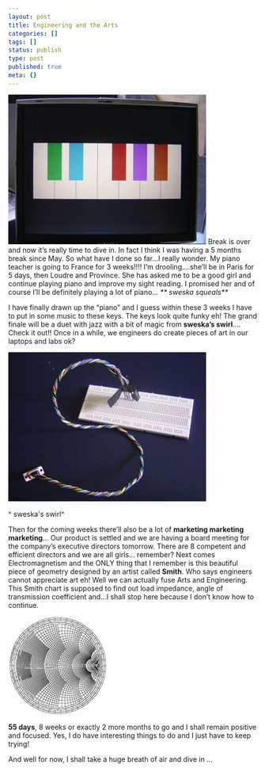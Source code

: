 ```yaml
---
layout: post
title: Engineering and the Arts
categories: []
tags: []
status: publish
type: post
published: true
meta: {}
---
```

![](/img/piano.jpg) Break is over and now it’s really time to dive in. In fact I think I was having a 5 months break since May. So what have I done so far…I really wonder. My piano teacher is going to France for 3 weeks!!!! I’m drooling….she’ll be in Paris for 5 days, then Loudre and Province. She has asked me to be a good girl and continue playing piano and improve my sight reading. I promised her and of course I’ll be definitely playing a lot of piano… _\*\* sweska squeals\*\*_

I have finally drawn up the “piano” and I guess within these 3 weeks I have to put in some music to these keys. The keys look quite funky eh! The grand finale will be a duet with jazz with a bit of magic from **sweska’s swirl**…. Check it out!! Once in a while, we engineers do create pieces of art in our laptops and labs ok?

![](/img/rs.jpg)

^ sweska's swirl^

Then for the coming weeks there’ll also be a lot of **marketing marketing marketing**… Our product is settled and we are having a board meeting for the company’s executive directors tomorrow. There are 8 competent and efficient directors and we are all girls… remember? Next comes Electromagnetism and the ONLY thing that I remember is this beautiful piece of geometry designed by an artist called **Smith**. Who says engineers cannot appreciate art eh! Well we can actually fuse Arts and Engineering. This Smith chart is supposed to find out load impedance, angle of transmission coefficient and…I shall stop here because I don’t know how to continue.

![](/img/smith.jpg)

**55 days**, 8 weeks or exactly 2 more months to go and I shall remain positive and focused. Yes, I do have interesting things to do and I just have to keep trying!

And well for now, I shall take a huge breath of air and dive in …
